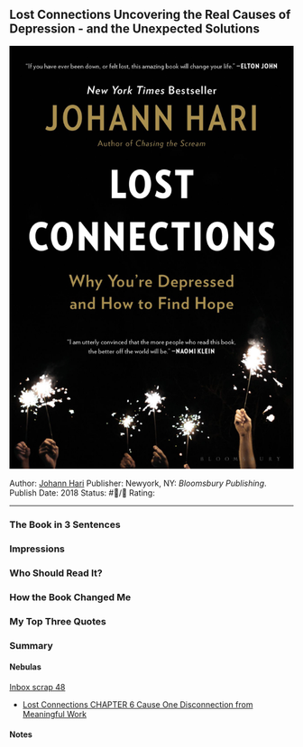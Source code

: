 ## Lost Connections Uncovering the Real Causes of Depression - and the Unexpected Solutions

[ ![150](%E2%9A%99%EF%B8%8F%20Tools/%F0%9F%93%B8%20Images/A1721CB4-0C84-4366-858C-3532593B7546.jpeg) ](https://www.amazon.com/gp/aw/d/B07583XJRW/ref=tmm_kin_swatch_0?ie=UTF8&qid=1674692797&sr=8-1)

Author: [Johann Hari]()
Publisher: Newyork, NY: *Bloomsbury Publishing*.
Publish Date: 2018
Status: #💫/💫 
Rating:

---

### The Book in 3 Sentences

### Impressions

### Who Should Read It?

### How the Book Changed Me

### My Top Three Quotes

### Summary

#### Nebulas

[Inbox scrap 48]()

* [Lost Connections CHAPTER 6 Cause One Disconnection from Meaningful Work](Lost%20Connections%20CHAPTER%206%20Cause%20One%20Disconnection%20from%20Meaningful%20Work.md)

#### Notes
